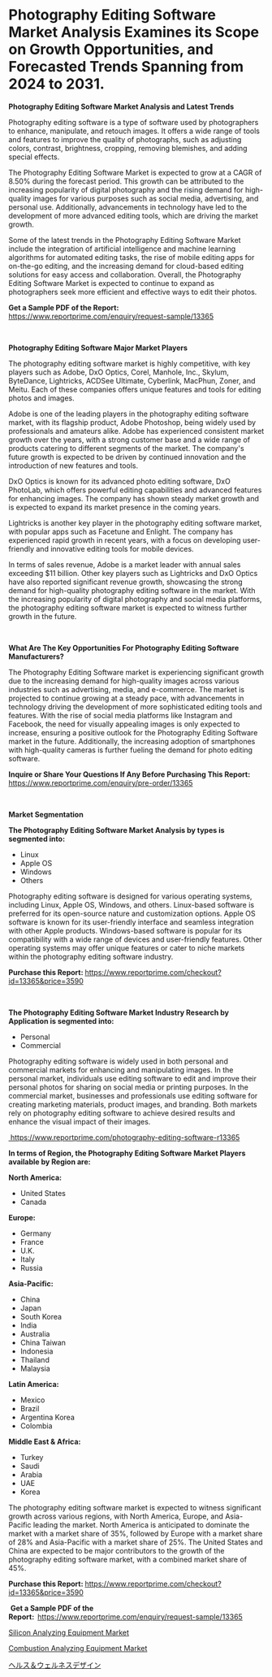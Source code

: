 <p><h1>Photography Editing Software Market Analysis Examines its Scope on Growth Opportunities, and Forecasted Trends Spanning from 2024 to 2031.</h1></p><p><strong>Photography Editing Software Market Analysis and Latest Trends</strong></p>
<p><p>Photography editing software is a type of software used by photographers to enhance, manipulate, and retouch images. It offers a wide range of tools and features to improve the quality of photographs, such as adjusting colors, contrast, brightness, cropping, removing blemishes, and adding special effects.</p><p>The Photography Editing Software Market is expected to grow at a CAGR of 8.50% during the forecast period. This growth can be attributed to the increasing popularity of digital photography and the rising demand for high-quality images for various purposes such as social media, advertising, and personal use. Additionally, advancements in technology have led to the development of more advanced editing tools, which are driving the market growth.</p><p>Some of the latest trends in the Photography Editing Software Market include the integration of artificial intelligence and machine learning algorithms for automated editing tasks, the rise of mobile editing apps for on-the-go editing, and the increasing demand for cloud-based editing solutions for easy access and collaboration. Overall, the Photography Editing Software Market is expected to continue to expand as photographers seek more efficient and effective ways to edit their photos.</p></p>
<p><strong>Get a Sample PDF of the Report:&nbsp;</strong> <a href="https://www.reportprime.com/enquiry/request-sample/13365">https://www.reportprime.com/enquiry/request-sample/13365</a></p>
<p>&nbsp;</p>
<p><strong>Photography Editing Software Major Market Players</strong></p>
<p><p>The photography editing software market is highly competitive, with key players such as Adobe, DxO Optics, Corel, Manhole, Inc., Skylum, ByteDance, Lightricks, ACDSee Ultimate, Cyberlink, MacPhun, Zoner, and Meitu. Each of these companies offers unique features and tools for editing photos and images.</p><p>Adobe is one of the leading players in the photography editing software market, with its flagship product, Adobe Photoshop, being widely used by professionals and amateurs alike. Adobe has experienced consistent market growth over the years, with a strong customer base and a wide range of products catering to different segments of the market. The company's future growth is expected to be driven by continued innovation and the introduction of new features and tools.</p><p>DxO Optics is known for its advanced photo editing software, DxO PhotoLab, which offers powerful editing capabilities and advanced features for enhancing images. The company has shown steady market growth and is expected to expand its market presence in the coming years.</p><p>Lightricks is another key player in the photography editing software market, with popular apps such as Facetune and Enlight. The company has experienced rapid growth in recent years, with a focus on developing user-friendly and innovative editing tools for mobile devices.</p><p>In terms of sales revenue, Adobe is a market leader with annual sales exceeding $11 billion. Other key players such as Lightricks and DxO Optics have also reported significant revenue growth, showcasing the strong demand for high-quality photography editing software in the market. With the increasing popularity of digital photography and social media platforms, the photography editing software market is expected to witness further growth in the future.</p></p>
<p>&nbsp;</p>
<p><strong>What Are The Key Opportunities For Photography Editing Software Manufacturers?</strong></p>
<p><p>The Photography Editing Software market is experiencing significant growth due to the increasing demand for high-quality images across various industries such as advertising, media, and e-commerce. The market is projected to continue growing at a steady pace, with advancements in technology driving the development of more sophisticated editing tools and features. With the rise of social media platforms like Instagram and Facebook, the need for visually appealing images is only expected to increase, ensuring a positive outlook for the Photography Editing Software market in the future. Additionally, the increasing adoption of smartphones with high-quality cameras is further fueling the demand for photo editing software.</p></p>
<p><strong>Inquire or Share Your Questions If Any Before Purchasing This Report:</strong> <a href="https://www.reportprime.com/enquiry/pre-order/13365">https://www.reportprime.com/enquiry/pre-order/13365</a></p>
<p>&nbsp;</p>
<p><strong>Market Segmentation</strong></p>
<p><strong>The Photography Editing Software Market Analysis by types is segmented into:</strong></p>
<p><ul><li>Linux</li><li>Apple OS</li><li>Windows</li><li>Others</li></ul></p>
<p><p>Photography editing software is designed for various operating systems, including Linux, Apple OS, Windows, and others. Linux-based software is preferred for its open-source nature and customization options. Apple OS software is known for its user-friendly interface and seamless integration with other Apple products. Windows-based software is popular for its compatibility with a wide range of devices and user-friendly features. Other operating systems may offer unique features or cater to niche markets within the photography editing software industry.</p></p>
<p><strong>Purchase this Report:&nbsp;</strong><a href="https://www.reportprime.com/checkout?id=13365&price=3590">https://www.reportprime.com/checkout?id=13365&price=3590</a></p>
<p>&nbsp;</p>
<p><strong>The Photography Editing Software Market Industry Research by Application is segmented into:</strong></p>
<p><ul><li>Personal</li><li>Commercial</li></ul></p>
<p><p>Photography editing software is widely used in both personal and commercial markets for enhancing and manipulating images. In the personal market, individuals use editing software to edit and improve their personal photos for sharing on social media or printing purposes. In the commercial market, businesses and professionals use editing software for creating marketing materials, product images, and branding. Both markets rely on photography editing software to achieve desired results and enhance the visual impact of their images.</p></p>
<p><a href="https://www.reportprime.com/photography-editing-software-r13365">&nbsp;https://www.reportprime.com/photography-editing-software-r13365</a></p>
<p><strong>In terms of Region, the Photography Editing Software Market Players available by Region are:</strong></p>
<p>
    <p> <strong> North America: </strong>
        <ul>
            <li>United States</li>
            <li>Canada</li>
        </ul>
        </p> 
    <p> <strong> Europe: </strong>
        <ul>
            <li>Germany</li>
            <li>France</li>
            <li>U.K.</li>
            <li>Italy</li>
            <li>Russia</li>
        </ul>
        </p> 
    <p> <strong> Asia-Pacific: </strong>
        <ul>
            <li>China</li>
            <li>Japan</li>
            <li>South Korea</li>
            <li>India</li>
            <li>Australia</li>
            <li>China Taiwan</li>
            <li>Indonesia</li>
            <li>Thailand</li>
            <li>Malaysia</li>
        </ul>
        </p> 
    <p> <strong> Latin America: </strong>
        <ul>
            <li>Mexico</li>
            <li>Brazil</li>
            <li>Argentina Korea</li>
            <li>Colombia</li>
        </ul>
        </p> 
    <p> <strong> Middle East & Africa: </strong>
        <ul>
            <li>Turkey</li>
            <li>Saudi</li>
            <li>Arabia</li>
            <li>UAE</li>
            <li>Korea</li>
        </ul>
    </p>
    </p>
<p><p>The photography editing software market is expected to witness significant growth across various regions, with North America, Europe, and Asia-Pacific leading the market. North America is anticipated to dominate the market with a market share of 35%, followed by Europe with a market share of 28% and Asia-Pacific with a market share of 25%. The United States and China are expected to be major contributors to the growth of the photography editing software market, with a combined market share of 45%.</p></p>
<p><strong>Purchase this Report: </strong><a href="https://www.reportprime.com/checkout?id=13365&price=3590">https://www.reportprime.com/checkout?id=13365&price=3590</a></p>
<p>&nbsp;<strong>Get a Sample PDF of the Report:&nbsp;&nbsp;</strong><a href="https://www.reportprime.com/enquiry/request-sample/13365">https://www.reportprime.com/enquiry/request-sample/13365</a></p>
<p><strong></strong></p>
<p><p><a href="https://view.publitas.com/reportprime-1/silicon-analyzing-equipment-market-share-evolution-and-market-growth-trends-2024-2031/">Silicon Analyzing Equipment Market</a></p><p><a href="https://view.publitas.com/reportprime-1/combustion-analyzing-equipment-market-insights-into-market-cagr-market-trends-and-growth-strategies/">Combustion Analyzing Equipment Market</a></p><p><a href="https://github.com/DanykaKilback/Market-Research-Report-List-1/blob/main/722961780225.md">ヘルス＆ウェルネスデザイン</a></p></p>